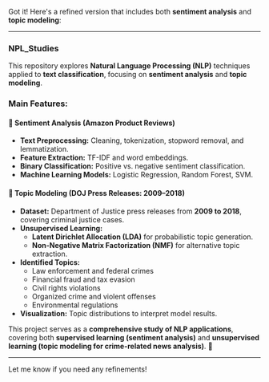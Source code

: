 Got it! Here's a refined version that includes both **sentiment analysis** and **topic modeling**:  

---

### **NPL_Studies**  
This repository explores **Natural Language Processing (NLP)** techniques applied to **text classification**, focusing on **sentiment analysis** and **topic modeling**.  

### **Main Features:**  

#### 📝 **Sentiment Analysis (Amazon Product Reviews)**  
- **Text Preprocessing:** Cleaning, tokenization, stopword removal, and lemmatization.  
- **Feature Extraction:** TF-IDF and word embeddings.  
- **Binary Classification:** Positive vs. negative sentiment classification.  
- **Machine Learning Models:** Logistic Regression, Random Forest, SVM.  


#### 📰 **Topic Modeling (DOJ Press Releases: 2009–2018)**  
- **Dataset:** Department of Justice press releases from **2009 to 2018**, covering criminal justice cases.  
- **Unsupervised Learning:**  
  - **Latent Dirichlet Allocation (LDA)** for probabilistic topic generation.  
  - **Non-Negative Matrix Factorization (NMF)** for alternative topic extraction.  
- **Identified Topics:**  
  - Law enforcement and federal crimes  
  - Financial fraud and tax evasion  
  - Civil rights violations  
  - Organized crime and violent offenses  
  - Environmental regulations  
- **Visualization:** Topic distributions to interpret model results.  

This project serves as a **comprehensive study of NLP applications**, covering both **supervised learning (sentiment analysis)** and **unsupervised learning (topic modeling for crime-related news analysis)**. 🚀  

---

Let me know if you need any refinements!

